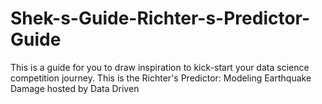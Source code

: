 # Shek-s-Guide-Richter-s-Predictor-Guide
This is a guide for you to draw inspiration to kick-start your data science competition journey. This is the Richter's Predictor: Modeling Earthquake Damage hosted by Data Driven
